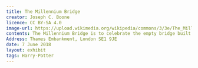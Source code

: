 ```yaml
---
title: The Millennium Bridge
creator: Joseph C. Boone
licence: CC BY-SA 4.0
image-url: https://upload.wikimedia.org/wikipedia/commons/3/3e/The_Millennium_Bridge_across_river_Thames%2C_London_%28Ank_Kumar%29_01.jpg
contents: The Millennium Bridge is to celebrate the empty bridge built in front of St. Paul's Cathedral in 2000. It is full of modernity and can only be walked by pedestrians. Both sides of the bridge span the River Thames. From St. Paul's Cathedral to the other side of the bridge, it will meet Thames. Tate Modern, a special art museum, just cleverly connects the gathering point of ancient religion and modern art.
Address: Thames Embankment, London SE1 9JE
date: 7 June 2018
layout: exhibit
tags: Harry-Potter
---
```


